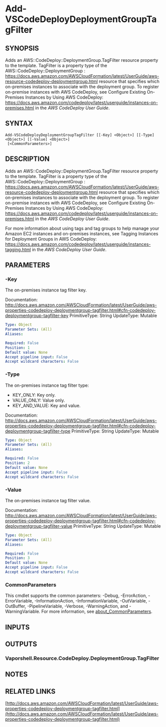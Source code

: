 # Add-VSCodeDeployDeploymentGroupTagFilter

## SYNOPSIS
Adds an AWS::CodeDeploy::DeploymentGroup.TagFilter resource property to the template.
TagFilter is a property type of the AWS::CodeDeploy::DeploymentGroup : https://docs.aws.amazon.com/AWSCloudFormation/latest/UserGuide/aws-resource-codedeploy-deploymentgroup.html resource that specifies which on-premises instances to associate with the deployment group.
To register on-premise instances with AWS CodeDeploy, see Configure Existing On-Premises Instances by Using AWS CodeDeploy: https://docs.aws.amazon.com/codedeploy/latest/userguide/instances-on-premises.html in the *AWS CodeDeploy User Guide*.

## SYNTAX

```
Add-VSCodeDeployDeploymentGroupTagFilter [[-Key] <Object>] [[-Type] <Object>] [[-Value] <Object>]
 [<CommonParameters>]
```

## DESCRIPTION
Adds an AWS::CodeDeploy::DeploymentGroup.TagFilter resource property to the template.
TagFilter is a property type of the AWS::CodeDeploy::DeploymentGroup : https://docs.aws.amazon.com/AWSCloudFormation/latest/UserGuide/aws-resource-codedeploy-deploymentgroup.html resource that specifies which on-premises instances to associate with the deployment group.
To register on-premise instances with AWS CodeDeploy, see Configure Existing On-Premises Instances by Using AWS CodeDeploy: https://docs.aws.amazon.com/codedeploy/latest/userguide/instances-on-premises.html in the *AWS CodeDeploy User Guide*.

For more information about using tags and tag groups to help manage your Amazon EC2 instances and on-premises instances, see Tagging Instances for Deployment Groups in AWS CodeDeploy: https://docs.aws.amazon.com/codedeploy/latest/userguide/instances-tagging.html in the *AWS CodeDeploy User Guide*.

## PARAMETERS

### -Key
The on-premises instance tag filter key.

Documentation: http://docs.aws.amazon.com/AWSCloudFormation/latest/UserGuide/aws-properties-codedeploy-deploymentgroup-tagfilter.html#cfn-codedeploy-deploymentgroup-tagfilter-key
PrimitiveType: String
UpdateType: Mutable

```yaml
Type: Object
Parameter Sets: (All)
Aliases:

Required: False
Position: 1
Default value: None
Accept pipeline input: False
Accept wildcard characters: False
```

### -Type
The on-premises instance tag filter type:
+ KEY_ONLY: Key only.
+ VALUE_ONLY: Value only.
+ KEY_AND_VALUE: Key and value.

Documentation: http://docs.aws.amazon.com/AWSCloudFormation/latest/UserGuide/aws-properties-codedeploy-deploymentgroup-tagfilter.html#cfn-codedeploy-deploymentgroup-tagfilter-type
PrimitiveType: String
UpdateType: Mutable

```yaml
Type: Object
Parameter Sets: (All)
Aliases:

Required: False
Position: 2
Default value: None
Accept pipeline input: False
Accept wildcard characters: False
```

### -Value
The on-premises instance tag filter value.

Documentation: http://docs.aws.amazon.com/AWSCloudFormation/latest/UserGuide/aws-properties-codedeploy-deploymentgroup-tagfilter.html#cfn-codedeploy-deploymentgroup-tagfilter-value
PrimitiveType: String
UpdateType: Mutable

```yaml
Type: Object
Parameter Sets: (All)
Aliases:

Required: False
Position: 3
Default value: None
Accept pipeline input: False
Accept wildcard characters: False
```

### CommonParameters
This cmdlet supports the common parameters: -Debug, -ErrorAction, -ErrorVariable, -InformationAction, -InformationVariable, -OutVariable, -OutBuffer, -PipelineVariable, -Verbose, -WarningAction, and -WarningVariable. For more information, see [about_CommonParameters](http://go.microsoft.com/fwlink/?LinkID=113216).

## INPUTS

## OUTPUTS

### Vaporshell.Resource.CodeDeploy.DeploymentGroup.TagFilter
## NOTES

## RELATED LINKS

[http://docs.aws.amazon.com/AWSCloudFormation/latest/UserGuide/aws-properties-codedeploy-deploymentgroup-tagfilter.html](http://docs.aws.amazon.com/AWSCloudFormation/latest/UserGuide/aws-properties-codedeploy-deploymentgroup-tagfilter.html)

